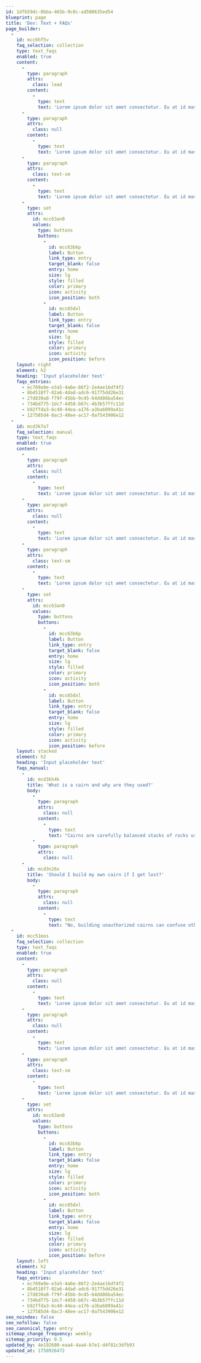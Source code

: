 ```yaml
---
id: 1dfb59dc-0bba-465b-9c0c-ad508635ed54
blueprint: page
title: 'Dev: Text + FAQs'
page_builder:
  -
    id: mcc6hf5v
    faq_selection: collection
    type: text_faqs
    enabled: true
    content:
      -
        type: paragraph
        attrs:
          class: lead
        content:
          -
            type: text
            text: 'Lorem ipsum dolor sit amet consectetur. Eu at id massa morbi. Enim nunc nisl auctor consequat et platea aliquam. Nunc purus ultricies eleifend bibendum. Enim pellentesque diam diam feugiat et auctor placerat tellus. Turpis sodales adipiscing est nisi dictum semper. Facilisi pellentesque morbi quisque nec odio nisl bibendum. At posuere leo est sollicitudin.'
      -
        type: paragraph
        attrs:
          class: null
        content:
          -
            type: text
            text: 'Lorem ipsum dolor sit amet consectetur. Eu at id massa morbi. Enim nunc nisl auctor consequat et platea aliquam. Nunc purus ultricies eleifend bibendum. Enim pellentesque diam diam feugiat et auctor placerat tellus. Turpis sodales adipiscing est nisi dictum semper. Facilisi pellentesque morbi quisque nec odio nisl bibendum. At posuere leo est sollicitudin.'
      -
        type: paragraph
        attrs:
          class: text-sm
        content:
          -
            type: text
            text: 'Lorem ipsum dolor sit amet consectetur. Eu at id massa morbi. Enim nunc nisl auctor consequat et platea aliquam. Nunc purus ultricies eleifend bibendum. Enim pellentesque diam diam feugiat et auctor placerat tellus. Turpis sodales adipiscing est nisi dictum semper. Facilisi pellentesque morbi quisque nec odio nisl bibendum. At posuere leo est sollicitudin.'
      -
        type: set
        attrs:
          id: mcc63an0
          values:
            type: buttons
            buttons:
              -
                id: mcc63b6p
                label: Button
                link_type: entry
                target_blank: false
                entry: home
                size: lg
                style: filled
                color: primary
                icon: activity
                icon_position: both
              -
                id: mcc65dxl
                label: Button
                link_type: entry
                target_blank: false
                entry: home
                size: lg
                style: filled
                color: primary
                icon: activity
                icon_position: before
    layout: right
    element: h2
    heading: 'Input placeholder text'
    faqs_entries:
      - ec769a9e-e3a5-4a6e-86f2-2e4ae16df4f2
      - 8b4518f7-02a6-4dad-adc6-91775dd26e31
      - 27d839a8-f79f-45bb-9c45-64dd86ba54ec
      - 734bd775-1dc7-4458-b67c-4b3b57ffc11d
      - b92ffda3-6c40-44ea-a176-a3ba6099a41c
      - 127585d4-8ac3-48ee-ac17-0a7543906e12
  -
    id: mcd3k7o7
    faq_selection: manual
    type: text_faqs
    enabled: true
    content:
      -
        type: paragraph
        attrs:
          class: null
        content:
          -
            type: text
            text: 'Lorem ipsum dolor sit amet consectetur. Eu at id massa morbi. Enim nunc nisl auctor consequat et platea aliquam. Nunc purus ultricies eleifend bibendum. Enim pellentesque diam diam feugiat et auctor placerat tellus. Turpis sodales adipiscing est nisi dictum semper. Facilisi pellentesque morbi quisque nec odio nisl bibendum. At posuere leo est sollicitudin.'
      -
        type: paragraph
        attrs:
          class: null
        content:
          -
            type: text
            text: 'Lorem ipsum dolor sit amet consectetur. Eu at id massa morbi. Enim nunc nisl auctor consequat et platea aliquam. Nunc purus ultricies eleifend bibendum. Enim pellentesque diam diam feugiat et auctor placerat tellus. Turpis sodales adipiscing est nisi dictum semper. Facilisi pellentesque morbi quisque nec odio nisl bibendum. At posuere leo est sollicitudin.'
      -
        type: paragraph
        attrs:
          class: text-sm
        content:
          -
            type: text
            text: 'Lorem ipsum dolor sit amet consectetur. Eu at id massa morbi. Enim nunc nisl auctor consequat et platea aliquam. Nunc purus ultricies eleifend bibendum. Enim pellentesque diam diam feugiat et auctor placerat tellus. Turpis sodales adipiscing est nisi dictum semper. Facilisi pellentesque morbi quisque nec odio nisl bibendum. At posuere leo est sollicitudin.'
      -
        type: set
        attrs:
          id: mcc63an0
          values:
            type: buttons
            buttons:
              -
                id: mcc63b6p
                label: Button
                link_type: entry
                target_blank: false
                entry: home
                size: lg
                style: filled
                color: primary
                icon: activity
                icon_position: both
              -
                id: mcc65dxl
                label: Button
                link_type: entry
                target_blank: false
                entry: home
                size: lg
                style: filled
                color: primary
                icon: activity
                icon_position: before
    layout: stacked
    element: h2
    heading: 'Input placeholder text'
    faqs_manual:
      -
        id: mcd3kh4k
        title: 'What is a cairn and why are they used?'
        body:
          -
            type: paragraph
            attrs:
              class: null
            content:
              -
                type: text
                text: "Cairns are carefully balanced stacks of rocks used as trail markers in areas where the path isn't clearly defined, such as rocky terrain or above treeline. They help hikers navigate safely by marking the official route, especially in poor visibility conditions."
          -
            type: paragraph
            attrs:
              class: null
      -
        id: mcd3n26x
        title: 'Should I build my own cairn if I get lost?'
        body:
          -
            type: paragraph
            attrs:
              class: null
            content:
              -
                type: text
                text: "No, building unauthorized cairns can confuse other hikers and disrupt the ecosystem. If you're lost, use your map and compass or GPS to navigate. Only official trail maintainers should construct new cairns. Adding rocks to existing cairns can also make them unstable."
  -
    id: mcc51mos
    faq_selection: collection
    type: text_faqs
    enabled: true
    content:
      -
        type: paragraph
        attrs:
          class: null
        content:
          -
            type: text
            text: 'Lorem ipsum dolor sit amet consectetur. Eu at id massa morbi. Enim nunc nisl auctor consequat et platea aliquam. Nunc purus ultricies eleifend bibendum. Enim pellentesque diam diam feugiat et auctor placerat tellus. Turpis sodales adipiscing est nisi dictum semper. Facilisi pellentesque morbi quisque nec odio nisl bibendum. At posuere leo est sollicitudin.'
      -
        type: paragraph
        attrs:
          class: null
        content:
          -
            type: text
            text: 'Lorem ipsum dolor sit amet consectetur. Eu at id massa morbi. Enim nunc nisl auctor consequat et platea aliquam. Nunc purus ultricies eleifend bibendum. Enim pellentesque diam diam feugiat et auctor placerat tellus. Turpis sodales adipiscing est nisi dictum semper. Facilisi pellentesque morbi quisque nec odio nisl bibendum. At posuere leo est sollicitudin.'
      -
        type: paragraph
        attrs:
          class: text-sm
        content:
          -
            type: text
            text: 'Lorem ipsum dolor sit amet consectetur. Eu at id massa morbi. Enim nunc nisl auctor consequat et platea aliquam. Nunc purus ultricies eleifend bibendum. Enim pellentesque diam diam feugiat et auctor placerat tellus. Turpis sodales adipiscing est nisi dictum semper. Facilisi pellentesque morbi quisque nec odio nisl bibendum. At posuere leo est sollicitudin.'
      -
        type: set
        attrs:
          id: mcc63an0
          values:
            type: buttons
            buttons:
              -
                id: mcc63b6p
                label: Button
                link_type: entry
                target_blank: false
                entry: home
                size: lg
                style: filled
                color: primary
                icon: activity
                icon_position: both
              -
                id: mcc65dxl
                label: Button
                link_type: entry
                target_blank: false
                entry: home
                size: lg
                style: filled
                color: primary
                icon: activity
                icon_position: before
    layout: left
    element: h2
    heading: 'Input placeholder text'
    faqs_entries:
      - ec769a9e-e3a5-4a6e-86f2-2e4ae16df4f2
      - 8b4518f7-02a6-4dad-adc6-91775dd26e31
      - 27d839a8-f79f-45bb-9c45-64dd86ba54ec
      - 734bd775-1dc7-4458-b67c-4b3b57ffc11d
      - b92ffda3-6c40-44ea-a176-a3ba6099a41c
      - 127585d4-8ac3-48ee-ac17-0a7543906e12
seo_noindex: false
seo_nofollow: false
seo_canonical_type: entry
sitemap_change_frequency: weekly
sitemap_priority: 0.5
updated_by: 4e192680-eaa4-4aa4-b7e1-d4f81c3dfb93
updated_at: 1750926472
---
```

